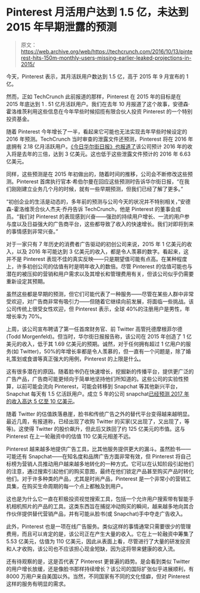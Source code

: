 # Pinterest 月活用户达到 1.5 亿，未达到 2015 年早期泄露的预测 

> 原文：<https://web.archive.org/web/https://techcrunch.com/2016/10/13/pinterest-hits-150m-monthly-users-missing-earlier-leaked-projections-in-2015/>

今天，Pinterest 表示，其月活跃用户数达到 1.5 亿，高于 2015 年 9 月宣布的 1 亿。

然而，正如 TechCrunch 此前报道的那样，Pinterest 在 2015 年的目标是在 2015 年底达到 1 . 51 亿月活跃用户。我们在去年 10 月报道了这个故事，安德森·霍洛维茨利用这些信息在今年早些时候招揽有限合伙人投资 Pinterest 的一个特别投资基金。

随着 Pinterest 今年增长了一半，看起来它可能也无法实现去年早些时候设定的 2016 年预测。TechCrunch 当时审查的泄露文件还预测，Pinterest 将在 2016 年底拥有 2.18 亿月活跃用户。[《今日华尔街日报》也报道了](https://web.archive.org/web/20230210103008/http://www.wsj.com/articles/pinterest-showing-it-can-compete-with-facebook-twitter-1476369000)该公司预计 2016 年的收入将是去年的三倍，达到 3 亿美元。这也低于这些泄露文件预计的 2016 年 6.63 亿美元。

同样，这些预测是在 2015 年初做出的，随着时间的推移，公司会不断修改这些预测。Pinterest 首席执行官本·希伯尔曼在回应这些预测时告诉华尔街日报，“在我们刚刚建立业务几个月的时候，就有一些早期预测，但我们已经了解了更多。”

“初创企业的生活是动态的，多年前的预测与公司今天的状况并不特别相关，”安德森-霍洛维茨合伙人杰夫·乔丹告诉 TechCrunch，他是 Pinterest 的董事会成员。“我们对 Pinterest 的表现感到兴奋——强劲的持续用户增长、一流的用户参与度以及日益强大的广告商平台，这些都导致了收入的快速增长。我们对即将到来的事情感到非常兴奋。”

对于一家只有 7 年历史的消费者广告驱动的初创公司来说，2015 年 1 亿美元的收入，以及 2016 年可能达到 3 亿美元的收入，都是令人羡慕的数字。看起来，这并不是 Pinterest 表现不佳的真实反映——只是期望值可能有点高。在某种程度上，许多初创公司的估值有时是明年收入的数倍。尽管 Pinterest 的估值可能也与潜在的被压抑的营销和用户需求以及其增长和管理费用有关，但该公司似乎仍需要重新设定其预期。

虽然这些都是早期的预测，但它们可能代表了一种服务——尽管在某些人群中非常受欢迎，对广告商非常有吸引力——但随着它继续向前发展，将面临一些挑战。该公司传统上很受女性欢迎，但 Pinterest 表示，全球 40%的注册用户是男性，年增长率为 70%。

上周，该公司宣布聘请了第一任首席财务官、前 Twitter 高管托德摩根菲尔德(Todd Morgenfeld)。但当时，华尔街日报报告称，该公司在 2015 年创造了 1 亿美元的收入，低于其 1.69 亿美元的预期。诚然，对于任何拥有超过 1 亿用户的服务(如 Twitter)，50%的年增长率都是令人羡慕的，但一直有一个问题是，除了婚礼策划或食谱等真正强大的用例，Pinterest 的上限是什么。

这有很多潜在的原因。随着脸书仍在快速增长，挖掘新的传播平台，提供更广泛的广告产品，广告商可能更倾向于简单地坚持他们所知道的。这些公司的实验性预算，以前可能会流向 Pinterest，可能会转移到 Snapchat 等其他新兴平台，Snapchat 每天有 1.5 亿活跃用户。成立 5 年的公司 snapchat[已经预测 2017 年的收入高达 5 亿至 10 亿美元](https://web.archive.org/web/20230210103008/https://techcrunch.com/2016/05/26/snapchat-series-f/)。

随着 Twitter 的估值跌落悬崖，脸书和传统广告之外的替代平台变得越来越明显。最近几周，有报道称，已经出现了收购 Twitter 的买家(又出现了，又出现了，等等)。这使得 Twitter 的股价飙升，但此后又跌回了约 125 亿美元的市值。这与 Pinterest 在上一轮融资中的估值 110 亿美元相差不远。

Pinterest 越来越多地提供广告工具，比其他服务提供更大的漏斗。虽然脸书——可能还有 Snapchat——在知名度和品牌广告方面非常有效，但 Pinterest 将自己标榜为营销人员推动用户越来越多地转化的一种方式。它可以在认知阶段引起他们的注意，通过搜索引起他们的购买意图，最终在他们锁定产品甚至购买产品时转化他们。对于许多种类的产品，尤其是时尚产品，Pinterest 是一个非常小的营销工具集，在购买生命周期的每一个点上都触及到用户。

这也是为什么它一直在积极投资视觉搜索工具，包括一个允许用户搜索带有智能手机相机照片的产品的工具。这类东西旨在捕捉冲动购买的瞬间，越来越多地向其合作伙伴提供替代营销产品，并有可能从脸书(或 Snapchat)手中夺走广告收入。

此外，Pinterest 也是一项在线广告服务。类似这样的事情通常只需要很少的管理费用，而且可以肯定的是，该公司正在产生大量的收入。它在上一轮融资中筹集了 5.53 亿美元，估值为 110 亿美元，因此从表面上看，尽管进行了大量的研发投资和人才收购，该公司也不应该担心现金短缺，因为这将带来健康的收入流。

还有待观察的是，这是否代表了 Pinterest 更普遍的趋势。是会看到类似 Twitter 的用户增长放缓，还是像脸书那样持续增长？该公司的国际扩张似乎进展顺利，有 8000 万用户来自美国以外。当然，不同国家有不同的文化怪癖，但对 Pinterest 这样的服务有明显的需求。